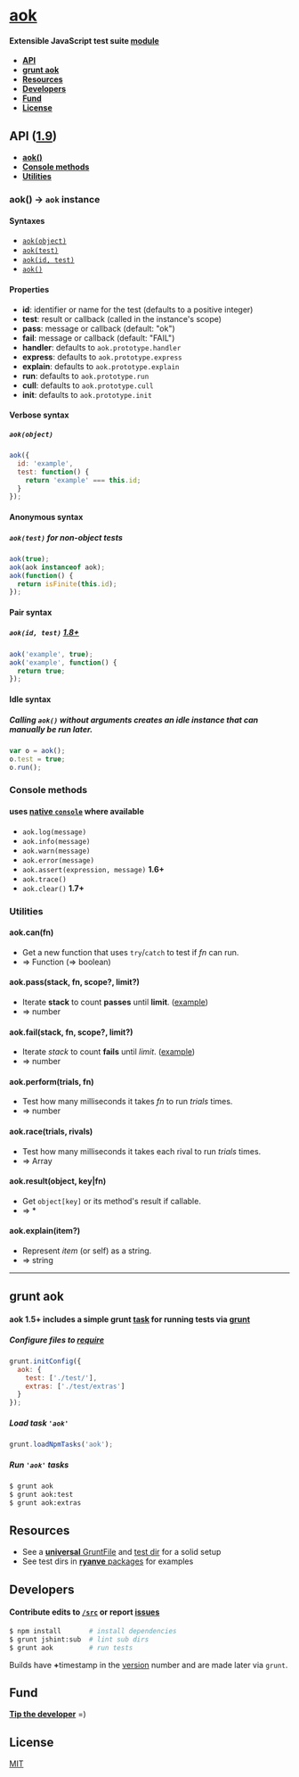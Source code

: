 # [aok](../../)

#### Extensible JavaScript test suite [module](https://npmjs.org/package/aok)

- [<b>API</b>](#api)
- [<b>grunt aok</b>](#grunt-aok)
- [<b>Resources</b>](#resources)
- [<b>Developers</b>](#developers)
- [<b>Fund</b>](#fund)
- [<b>License</b>](#license)

<a name="api"></a>
## API ([1.9](../../releases))

- [<b>aok(</b><b>)</b>](#aok-function)
- [<b>Console methods</b>](#console-methods)
- [<b>Utilities</b>](#utilities)

<a name="aok-function"></a>
### aok() &rarr; `aok` instance
#### Syntaxes

- [`aok(object)`](#verbose-syntax)
- [`aok(test)`](#anonymous-syntax)
- [`aok(id, test)`](#pair-syntax)
- [`aok()`](#idle-syntax)

#### Properties
- **id**: identifier or name for the test (defaults to a positive integer)
- **test**: result or callback (called in the instance's scope)
- **pass**: message or callback (default: "ok")
- **fail**: message or callback (default: "FAIL")
- **handler**: defaults to `aok.prototype.handler`
- **express**: defaults to `aok.prototype.express`
- **explain**: defaults to `aok.prototype.explain`
- **run**: defaults to `aok.prototype.run`
- **cull**: defaults to `aok.prototype.cull`
- **init**: defaults to `aok.prototype.init`

#### Verbose syntax
##### `aok(object)`

```js
aok({
  id: 'example',
  test: function() {
    return 'example' === this.id;
  }
});
```

#### Anonymous syntax
##### `aok(test)` for non-object tests

```js
aok(true);
aok(aok instanceof aok);
aok(function() {
  return isFinite(this.id);
});
```

#### Pair syntax
##### `aok(id, test)` [1.8+](../../issues/1)

```js
aok('example', true);
aok('example', function() {
  return true;
});
```

#### Idle syntax
##### Calling `aok()` without arguments creates an idle instance that can manually be run later.

```js
var o = aok();
o.test = true;
o.run();
```

### Console methods
#### uses [native `console`](https://developers.google.com/chrome-developer-tools/docs/console-api) where available

- `aok.log(message)`
- `aok.info(message)`
- `aok.warn(message)`
- `aok.error(message)`
- `aok.assert(expression, message)` <b>1.6+</b>
- `aok.trace()`
- `aok.clear()` <b>1.7+</b>

### Utilities

#### aok.can(fn)
- Get a new function that uses `try`/`catch` to test if <var>fn</var> can run.
- &rArr; Function (&rArr; boolean)

#### aok.pass(stack, fn, scope?, limit?)
- Iterate <b>stack</b> to count <b>passes</b> until <b>limit</b>. ([example](../../commit/5e9273f34bc113bd540534a137fce1302bdb4db4#commitcomment-4498304))
- &rArr; number

#### aok.fail(stack, fn, scope?, limit?) 
- Iterate <var>stack</var> to count <b>fails</b> until <var>limit</var>. ([example](../../commit/5e9273f34bc113bd540534a137fce1302bdb4db4#commitcomment-4498304))
- &rArr; number

#### aok.perform(trials, fn)
- Test how many milliseconds it takes <var>fn</var> to run <var>trials</var> times.
- &rArr; number

#### aok.race(trials, rivals)
- Test how many milliseconds it takes each rival to run <var>trials</var> times.
- &rArr; Array

#### aok.result(object, key|fn)
- Get `object[key]` or its method's result if callable.
- &rArr; *

#### aok.explain(item?)
- Represent <var>item</var> (or self) as a string.
- &rArr; string

***

## grunt aok
#### aok 1.5+ includes a simple grunt [task](./tasks) for running tests via [grunt](http://gruntjs.com/)
##### Configure files to [require](http://nodejs.org/api/globals.html#globals_require)

```js
grunt.initConfig({
  aok: {
    test: ['./test/'],
    extras: ['./test/extras'] 
  }
});
```

##### Load task `'aok'`
```js
grunt.loadNpmTasks('aok');
```

##### Run `'aok'` tasks

```sh
$ grunt aok
$ grunt aok:test
$ grunt aok:extras
```
## Resources
- See a [<b>universal</b> GruntFile](https://github.com/ryanve/universal/blob/master/GruntFile.js) and [test dir](https://github.com/ryanve/universal/tree/master/test) for a solid setup
- See test dirs in [<b>ryanve</b> packages](https://npmjs.org/~ryanve) for examples

## Developers
#### <b>Contribute</b> edits to [`/src`](./src) or report [issues](../../issues)

```sh
$ npm install       # install dependencies
$ grunt jshint:sub  # lint sub dirs
$ grunt aok         # run tests
```

Builds have <b>+</b>timestamp in the [version](http://semver.org/) number and are made later via `grunt`.

## Fund

<b>[Tip the developer](https://www.gittip.com/ryanve/)</b> =)

## License

[MIT](package.json)